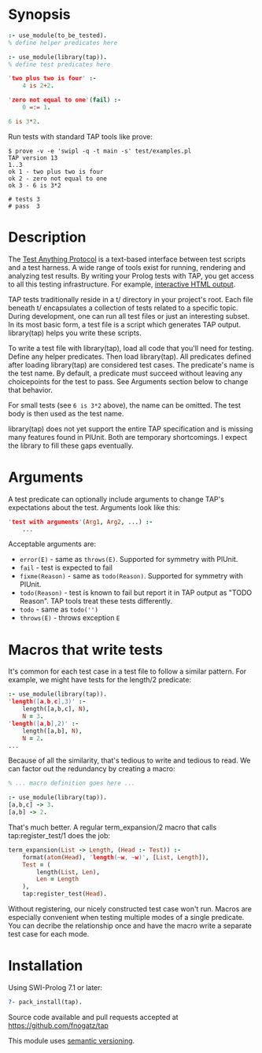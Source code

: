# Synopsis

```prolog
:- use_module(to_be_tested).
% define helper predicates here

:- use_module(library(tap)).
% define test predicates here

'two plus two is four' :-
    4 is 2+2.

'zero not equal to one'(fail) :-
    0 =:= 1.

6 is 3*2.
```

Run tests with standard TAP tools like prove:

```shell
$ prove -v -e 'swipl -q -t main -s' test/examples.pl
TAP version 13
1..3
ok 1 - two plus two is four
ok 2 - zero not equal to one
ok 3 - 6 is 3*2

# tests 3
# pass  3
```

# Description

The [Test Anything Protocol](http://testanything.org/) is a text-based
interface between test scripts and a test harness.  A wide range of
tools exist for running, rendering and analyzing test results.  By
writing your Prolog tests with TAP, you get access to all this
testing infrastructure.  For example,
[interactive HTML output](http://www.spurkis.org/TAP-Formatter-HTML/test-output.html).

TAP tests traditionally reside in a t/ directory in your project's
root.  Each file beneath t/ encapsulates a collection of tests related
to a specific topic. During development, one can run all test files or
just an interesting subset.  In its most basic form, a test file is a
script which generates TAP output.  library(tap) helps you
write these scripts.

To write a test file with library(tap), load all code that you'll need
for testing.  Define any helper predicates.  Then load library(tap).
All predicates defined after loading library(tap) are considered test
cases.  The predicate's name is the test name.  By default, a
predicate must succeed without leaving any choicepoints for the test
to pass.  See Arguments section below to change that behavior.

For small tests (see `6 is 3*2` above), the name can be omitted.  The
test body is then used as the test name.

library(tap) does not yet support the entire TAP specification and is
missing many features found in PlUnit.  Both are temporary shortcomings.
I expect the library to fill these gaps eventually.

# Arguments

A test predicate can optionally include arguments to change TAP's
expectations about the test.  Arguments look like this:

```prolog
'test with arguments'(Arg1, Arg2, ...) :-
    ...
```

Acceptable arguments are:

  * `error(E)` - same as `throws(E)`. Supported for symmetry with PlUnit.
  * `fail` - test is expected to fail
  * `fixme(Reason)` - same as `todo(Reason)`. Supported for symmetry with PlUnit.
  * `todo(Reason)` - test is known to fail but report it in TAP output as "TODO Reason".  TAP tools treat these tests differently.
  * `todo` - same as `todo('')`
  * `throws(E)` - throws exception `E`

# Macros that write tests

It's common for each test case in a test file to follow a similar pattern.
For example, we might have tests for the length/2 predicate:

```prolog
:- use_module(library(tap)).
'length([a,b,c],3)' :-
    length([a,b,c], N),
    N = 3.
'length([a,b],2)' :-
    length([a,b], N),
    N = 2.
...
```

Because of all the similarity, that's tedious to write and tedious to
read.  We can factor out the redundancy by creating a macro:

```prolog
% ... macro definition goes here ...

:- use_module(library(tap)).
[a,b,c] -> 3.
[a,b] -> 2.
```

That's much better.  A regular term_expansion/2 macro that calls
tap:register_test/1 does the job:

```prolog
term_expansion(List -> Length, (Head :- Test)) :-
    format(atom(Head), 'length(~w, ~w)', [List, Length]),
    Test = (
        length(List, Len),
        Len = Length
    ),
    tap:register_test(Head).
```

Without registering, our nicely constructed test case won't run.  Macros are
especially convenient when testing multiple modes of a single predicate.  You
can decribe the relationship once and have the macro write a separate test case
for each mode.

# Installation

Using SWI-Prolog 7.1 or later:

```prolog
?- pack_install(tap).
```

Source code available and pull requests accepted at
https://github.com/fnogatz/tap

This module uses [semantic versioning](http://semver.org/).
